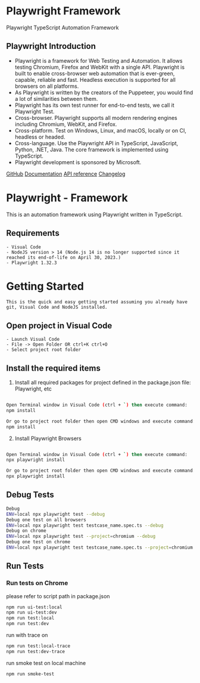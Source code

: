 # Playwright Framework

Playwright TypeScript Automation Framework

## Playwright Introduction

* Playwright is a framework for Web Testing and Automation. It allows testing Chromium, Firefox and WebKit with a single API. Playwright is built to enable cross-browser web automation that is ever-green, capable, reliable and fast. Headless execution is supported for all browsers on all platforms.
* As Playwright is written by the creators of the Puppeteer, you would find a lot of similarities between them.
* Playwright has its own test runner for end-to-end tests, we call it Playwright Test.
* Cross-browser. Playwright supports all modern rendering engines including Chromium, WebKit, and Firefox.
* Cross-platform. Test on Windows, Linux, and macOS, locally or on CI, headless or headed.
* Cross-language. Use the Playwright API in TypeScript, JavaScript, Python, .NET, Java. The core framework is implemented using TypeScript.
* Playwright development is sponsored by Microsoft.

[GitHub](https://github.com/microsoft/playwright)
[Documentation](https://playwright.dev/docs/intro)
[API reference](https://playwright.dev/docs/api/class-playwright/)
[Changelog](https://github.com/microsoft/playwright/releases)
  
# Playwright - Framework

This is an automation framework using Playwright written in TypeScript.

## Requirements

```
- Visual Code
- NodeJS version > 14 (Node.js 14 is no longer supported since it reached its end-of-life on April 30, 2023.)
- Playwright 1.32.3
```

# Getting Started

```
This is the quick and easy getting started assuming you already have git, Visual Code and NodeJS installed.
```

## Open project in Visual Code

```
- Launch Visual Code
- File -> Open Folder OR ctrl+K ctrl+O
- Select project root folder
```

## Install the required items

1. Install all required packages for project defined in the package.json file: Playwright, etc

```sh

Open Terminal window in Visual Code (ctrl + `) then execute command:
npm install

Or go to project root folder then open CMD windows and execute command:
npm install

```

2. Install Playwright Browsers

```sh

Open Terminal window in Visual Code (ctrl + `) then execute command:
npx playwright install

Or go to project root folder then open CMD windows and execute command:
npx playwright install

```

## Debug Tests

```sh
Debug
ENV=local npx playwright test --debug
Debug one test on all browsers
ENV=local npx playwright test testcase_name.spec.ts --debug     
Debug on chrome
ENV=local npx playwright test --project=chromium --debug
Debug one test on chrome
ENV=local npx playwright test testcase_name.spec.ts --project=chromium --debug     
```

## Run Tests

### Run tests on Chrome
please refer to script path in package.json


```sh
npm run ui-test:local
npm run ui-test:dev
npm run test:local
npm run test:dev
```

run with trace on

```sh
npm run test:local-trace
npm run test:dev-trace
```
run smoke test on local machine

```sh
npm run smoke-test
```
